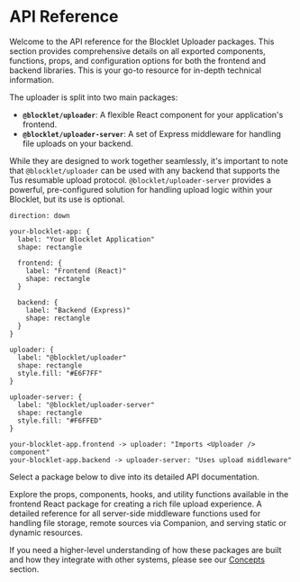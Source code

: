 # API Reference

Welcome to the API reference for the Blocklet Uploader packages. This section provides comprehensive details on all exported components, functions, props, and configuration options for both the frontend and backend libraries. This is your go-to resource for in-depth technical information.

The uploader is split into two main packages:

- **`@blocklet/uploader`**: A flexible React component for your application's frontend.
- **`@blocklet/uploader-server`**: A set of Express middleware for handling file uploads on your backend.

While they are designed to work together seamlessly, it's important to note that `@blocklet/uploader` can be used with any backend that supports the Tus resumable upload protocol. `@blocklet/uploader-server` provides a powerful, pre-configured solution for handling upload logic within your Blocklet, but its use is optional.

```d2
direction: down

your-blocklet-app: {
  label: "Your Blocklet Application"
  shape: rectangle

  frontend: {
    label: "Frontend (React)"
    shape: rectangle
  }

  backend: {
    label: "Backend (Express)"
    shape: rectangle
  }
}

uploader: {
  label: "@blocklet/uploader"
  shape: rectangle
  style.fill: "#E6F7FF"
}

uploader-server: {
  label: "@blocklet/uploader-server"
  shape: rectangle
  style.fill: "#F6FFED"
}

your-blocklet-app.frontend -> uploader: "Imports <Uploader /> component"
your-blocklet-app.backend -> uploader-server: "Uses upload middleware"

```

Select a package below to dive into its detailed API documentation.

<x-cards data-columns="2">
  <x-card data-title="Frontend: @blocklet/uploader" data-icon="lucide:component" data-href="/api-reference/uploader">
    Explore the props, components, hooks, and utility functions available in the frontend React package for creating a rich file upload experience.
  </x-card>
  <x-card data-title="Backend: @blocklet/uploader-server" data-icon="lucide:server" data-href="/api-reference/uploader-server">
    A detailed reference for all server-side middleware functions used for handling file storage, remote sources via Companion, and serving static or dynamic resources.
  </x-card>
</x-cards>

If you need a higher-level understanding of how these packages are built and how they integrate with other systems, please see our [Concepts](./concepts.md) section.